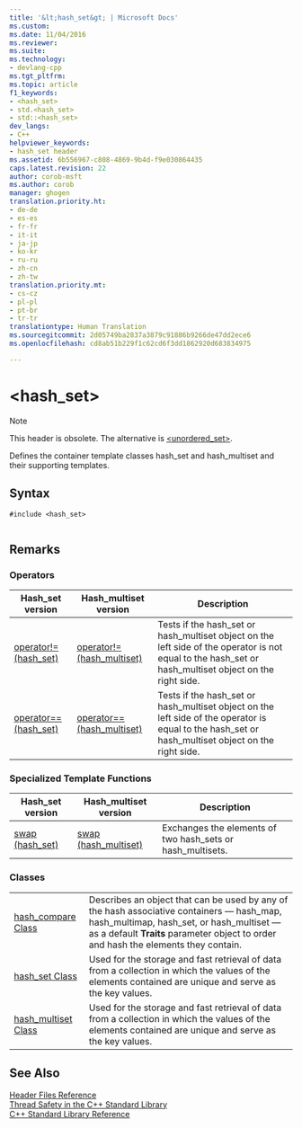 ```yaml
---
title: '&lt;hash_set&gt; | Microsoft Docs'
ms.custom: 
ms.date: 11/04/2016
ms.reviewer: 
ms.suite: 
ms.technology:
- devlang-cpp
ms.tgt_pltfrm: 
ms.topic: article
f1_keywords:
- <hash_set>
- std.<hash_set>
- std::<hash_set>
dev_langs:
- C++
helpviewer_keywords:
- hash_set header
ms.assetid: 6b556967-c808-4869-9b4d-f9e030864435
caps.latest.revision: 22
author: corob-msft
ms.author: corob
manager: ghogen
translation.priority.ht:
- de-de
- es-es
- fr-fr
- it-it
- ja-jp
- ko-kr
- ru-ru
- zh-cn
- zh-tw
translation.priority.mt:
- cs-cz
- pl-pl
- pt-br
- tr-tr
translationtype: Human Translation
ms.sourcegitcommit: 2d05749ba2837a3879c91886b9266de47dd2ece6
ms.openlocfilehash: cd8ab51b229f1c62cd6f3dd1862920d683834975

---
```

# &lt;hash_set&gt;
> [!NOTE]
>  This header is obsolete. The alternative is [<unordered_set>](../standard-library/unordered-set.md).  
  
 Defines the container template classes hash_set and hash_multiset and their supporting templates.  
  
## Syntax  
  
```  
#include <hash_set>  
  
```  
  
## Remarks  
  
### Operators  
  
|Hash_set version|Hash_multiset version|Description|  
|-----------------------|----------------------------|-----------------|  
|[operator!= (hash_set)](../standard-library/hash-set-operators.md#operator_neq)|[operator!= (hash_multiset)](../standard-library/hash-set-operators.md#operator_neq__hash_multiset_)|Tests if the hash_set or hash_multiset object on the left side of the operator is not equal to the hash_set or hash_multiset object on the right side.|  
|[operator== (hash_set)](http://msdn.microsoft.com/en-us/791b95bd-f917-4716-aea6-add50badbfac)|[operator== (hash_multiset)](http://msdn.microsoft.com/en-us/cfa9aa0c-d5f6-403a-9441-35c2a4cee0fb)|Tests if the hash_set or hash_multiset object on the left side of the operator is equal to the hash_set or hash_multiset object on the right side.|  
  
### Specialized Template Functions  
  
|Hash_set version|Hash_multiset version|Description|  
|-----------------------|----------------------------|-----------------|  
|[swap (hash_set)](../standard-library/hash-set-functions.md#swap)|[swap (hash_multiset)](../standard-library/hash-set-functions.md#swap__hash_multiset_)|Exchanges the elements of two hash_sets or hash_multisets.|  
  
### Classes  
  
|||  
|-|-|  
|[hash_compare Class](../standard-library/hash-compare-class.md)|Describes an object that can be used by any of the hash associative containers — hash_map, hash_multimap, hash_set, or hash_multiset — as a default **Traits** parameter object to order and hash the elements they contain.|  
|[hash_set Class](../standard-library/hash-set-class.md)|Used for the storage and fast retrieval of data from a collection in which the values of the elements contained are unique and serve as the key values.|  
|[hash_multiset Class](../standard-library/hash-multiset-class.md)|Used for the storage and fast retrieval of data from a collection in which the values of the elements contained are unique and serve as the key values.|  
  
## See Also  
 [Header Files Reference](../standard-library/cpp-standard-library-header-files.md)   
 [Thread Safety in the C++ Standard Library](../standard-library/thread-safety-in-the-cpp-standard-library.md)   
 [C++ Standard Library Reference](../standard-library/cpp-standard-library-reference.md)






<!--HONumber=Jan17_HO1-->



